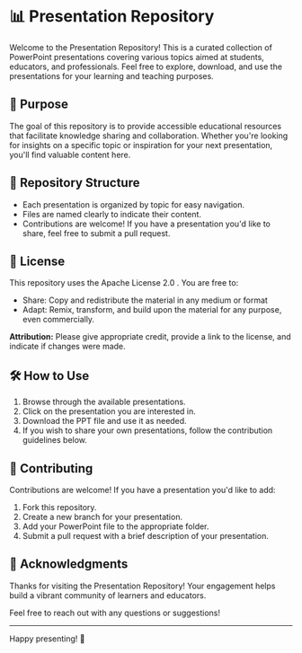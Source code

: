 # 📊 Presentation Repository

Welcome to the Presentation Repository! This is a curated collection of PowerPoint presentations covering various topics aimed at students, educators, and professionals. Feel free to explore, download, and use the presentations for your learning and teaching purposes.

## 🎯 Purpose

The goal of this repository is to provide accessible educational resources that facilitate knowledge sharing and collaboration. Whether you're looking for insights on a specific topic or inspiration for your next presentation, you'll find valuable content here.

## 📁 Repository Structure

- Each presentation is organized by topic for easy navigation.
- Files are named clearly to indicate their content.
- Contributions are welcome! If you have a presentation you'd like to share, feel free to submit a pull request.

## 📜 License

This repository uses the Apache License 2.0 . You are free to:

- Share: Copy and redistribute the material in any medium or format
- Adapt: Remix, transform, and build upon the material for any purpose, even commercially.

**Attribution:** Please give appropriate credit, provide a link to the license, and indicate if changes were made.

## 🛠 How to Use

1. Browse through the available presentations.
2. Click on the presentation you are interested in.
3. Download the PPT file and use it as needed.
4. If you wish to share your own presentations, follow the contribution guidelines below.

## 🤝 Contributing

Contributions are welcome! If you have a presentation you'd like to add:

1. Fork this repository.
2. Create a new branch for your presentation.
3. Add your PowerPoint file to the appropriate folder.
4. Submit a pull request with a brief description of your presentation.

## 🌟 Acknowledgments

Thanks for visiting the Presentation Repository! Your engagement helps build a vibrant community of learners and educators. 

Feel free to reach out with any questions or suggestions!

---

Happy presenting! 🎉
